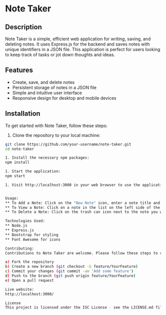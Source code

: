 # Note Taker

## Description

Note Taker is a simple, efficient web application for writing, saving, and deleting notes. It uses Express.js for the backend and saves notes with unique identifiers in a JSON file. This application is perfect for users looking to keep track of tasks or jot down thoughts and ideas.

## Features

- Create, save, and delete notes
- Persistent storage of notes in a JSON file
- Simple and intuitive user interface
- Responsive design for desktop and mobile devices

## Installation

To get started with Note Taker, follow these steps:

1. Clone the repository to your local machine:

```bash
git clone https://github.com/your-username/note-taker.git
cd note-taker

1. Install the necessary npm packages:
npm install

1. Start the application:
npm start

1. Visit http://localhost:3000 in your web browser to use the application.


Usage:
** To Add a Note: Click on the "New Note" icon, enter a note title and note text, then save the note by clicking the "Save Note" icon.
** To View a Note: Click on a note in the list on the left side of the page.
** To Delete a Note: Click on the trash can icon next to the note you wish to delete.

Technologies Used:
** Node.js
** Express.js
** Bootstrap for styling
** Font Awesome for icons

Contributing:
Contributions to Note Taker are welcome. Please follow these steps to contribute:

a) Fork the repository
b) Create a new branch (git checkout -b feature/YourFeature)
c) Commit your changes (git commit -am 'Add some feature')
d) Push to the branch (git push origin feature/YourFeature)
e) Open a pull request

Live website:
http://localhost:3000/

License
This project is licensed under the ISC License - see the LICENSE.md file for details.



